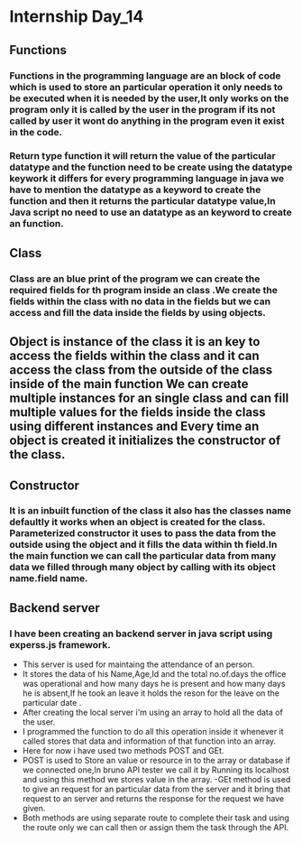 # Internship  Day_14
## Functions
### Functions in the programming language are an block of code which is used to store an particular operation it only needs to be executed when it is needed by the user,It only works on the program only it is called by the user in the program if its not called by user it wont do anything in the program even it exist in the code.
### Return type  function it will return the value of the particular datatype and the function need to be create using the datatype keywork it differs for every programming language in java we have to mention the datatype as a keyword to create the function and then it returns the particular datatype value,In Java script no need to use an datatype as an keyword to create an function.
## Class
### Class are an blue print of the program  we can create the required fields for th program inside an class .We create the fields within the class with no data in the fields but we can access and fill the data inside the fields by using objects.
## Object is instance of the class it is an key to access the fields within the class and it can access the class from the outside of the class inside of the main function We can create multiple instances for an single class and can fill multiple values for the fields inside the class using different instances and Every time an object is created it initializes the constructor of the class.
## Constructor
### It is an inbuilt function of the class it also has the classes name defaultly it works when an object is created for the class. Parameterized constructor it uses to pass the data from the outside using the object and it fills the data within th field.In the main function we can call the particular data from many data we filled through many object by calling with its object name.field name.
## Backend server
### I have been creating an backend server in java script using experss.js framework.
- This server is used for maintaing the attendance of an person.
- It stores the data of his Name,Age,Id and the total no.of.days the office was operational and how many days he is present and how many days he is absent,If he took an leave it holds the reson for the leave on the particular date .
- After creating the local server i'm using an array to hold all the data of the user.
- I programmed the function to do all this operation inside it whenever it called stores that data and information of that function into an array.
- Here for now i have used two methods POST and GEt.
- POST is used to Store an value or resource in to the array or database if we connected one,In bruno API tester we call it by Running its localhost and using this method we stores value in the array.
-GEt method is used to give an request for an particular data from the server and it bring that request to an server and returns the response for the request we have given.
- Both methods are using separate route to complete their task and using the route only we can call then or assign them the task through the API.
